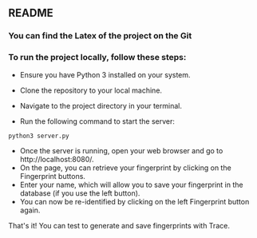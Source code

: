 ## README

### You can find the Latex of the project on the Git
### To run the project locally, follow these steps:

- Ensure you have Python 3 installed on your system.

- Clone the repository to your local machine.
- Navigate to the project directory in your terminal.
- Run the following command to start the server:

 ```sh
 python3 server.py 
 ```

- Once the server is running, open your web browser and go to http://localhost:8080/.
- On the page, you can retrieve your fingerprint by clicking on the Fingerprint buttons.
- Enter your name, which will allow you to save your fingerprint in the database (if you use the left button).
- You can now be re-identified by clicking on the left Fingerprint button again.

That's it! You can test to generate and save fingerprints with Trace.